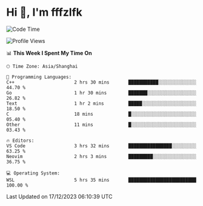 # Hi 👋, I'm fffzlfk

<!--START_SECTION:waka-->
![Code Time](http://img.shields.io/badge/Code%20Time-623%20hrs%2011%20mins-blue)

![Profile Views](http://img.shields.io/badge/Profile%20Views-0-blue)

📊 **This Week I Spent My Time On** 

```text
🕑︎ Time Zone: Asia/Shanghai

💬 Programming Languages: 
C++                      2 hrs 30 mins       ███████████░░░░░░░░░░░░░░   44.70 % 
Go                       1 hr 30 mins        ███████░░░░░░░░░░░░░░░░░░   26.82 % 
Text                     1 hr 2 mins         █████░░░░░░░░░░░░░░░░░░░░   18.50 % 
C                        18 mins             █░░░░░░░░░░░░░░░░░░░░░░░░   05.40 % 
Other                    11 mins             █░░░░░░░░░░░░░░░░░░░░░░░░   03.43 % 

🔥 Editors: 
VS Code                  3 hrs 32 mins       ████████████████░░░░░░░░░   63.25 % 
Neovim                   2 hrs 3 mins        █████████░░░░░░░░░░░░░░░░   36.75 % 

💻 Operating System: 
WSL                      5 hrs 35 mins       █████████████████████████   100.00 % 
```


 Last Updated on 17/12/2023 06:10:39 UTC
<!--END_SECTION:waka-->
